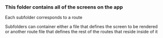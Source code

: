 ### This folder contains all of the screens on the app

Each subfolder corresponds to a route

Subfolders can container either a file that defines the screen to be rendered or another route file that defines the rest of the routes that reside inside of it